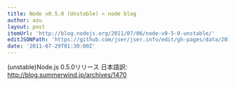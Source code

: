 ```yaml
---
title: Node v0.5.0 (Unstable) « node blog
author: azu
layout: post
itemUrl: 'http://blog.nodejs.org/2011/07/06/node-v0-5-0-unstable/'
editJSONPath: 'https://github.com/jser/jser.info/edit/gh-pages/data/2011/07/index.json'
date: '2011-07-29T01:30:00Z'
---
```

(unstable)Node.js 0.5.0リリース
日本語訳: http://blog.summerwind.jp/archives/1470
